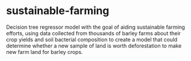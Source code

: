 # sustainable-farming
Decision tree regressor model with the goal of aiding sustainable farming efforts, using data collected from thousands of barley farms about their crop yields and soil bacterial composition to create a model that could determine whether a new sample of land is worth deforestation to make new farm land for barley crops.
